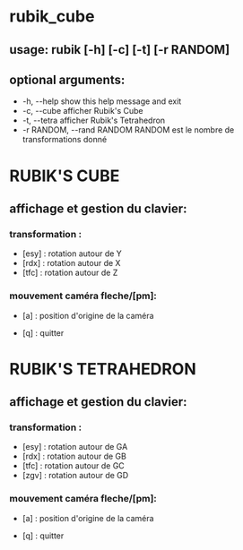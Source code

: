 # rubik_cube

## usage: rubik [-h] [-c] [-t] [-r RANDOM]

## optional arguments:
  - -h, --help                show this help message and exit
  - -c, --cube                afficher Rubik's Cube
  - -t, --tetra               afficher Rubik's Tetrahedron
  - -r RANDOM, --rand RANDOM  RANDOM est le nombre de transformations donné


#                     RUBIK'S CUBE           
                                
 ## affichage et gestion du clavier:

 ### transformation : 
  - [esy]   : rotation autour de Y 
  - [rdx]   : rotation autour de X 
  - [tfc]   : rotation autour de Z 

 ### mouvement caméra fleche/[pm]:
  - [a]     : position d'origine de la caméra

  - [q]     : quitter




#                     RUBIK'S TETRAHEDRON      
                                
 ## affichage et gestion du clavier:

 ### transformation : 
 - [esy]   : rotation autour de GA
 - [rdx]   : rotation autour de GB
 - [tfc]   : rotation autour de GC
 - [zgv]   : rotation autour de GD

 ### mouvement caméra fleche/[pm]:
 - [a]     : position d'origine de la caméra

 - [q]     : quitter


